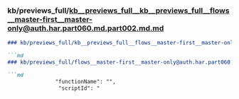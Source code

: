 ### kb/previews_full/kb__previews_full__kb__previews_full__flows__master-first__master-only@auth.har.part060.md.part002.md.md

```md
### kb/previews_full/kb__previews_full__flows__master-first__master-only@auth.har.part060.md.part002.md

```md
### kb/previews_full/flows__master-first__master-only@auth.har.part060.md (part 002)

```md
               "functionName": "",
                "scriptId": "
```

```

```

```
